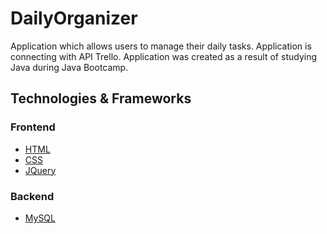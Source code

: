 # DailyOrganizer

Application which allows users to manage their daily tasks.
Application is connecting with API Trello. 
Application was created as a result of studying Java during Java Bootcamp. 

## Technologies & Frameworks

### Frontend
- [HTML]()
- [CSS]()
- [JQuery](https://jquery.com/)

### Backend
- [MySQL](https://www.mysql.com)
